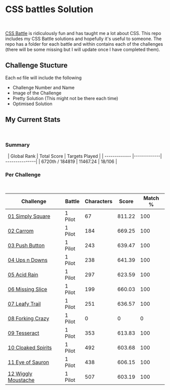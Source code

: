 # CSS battles Solution
&nbsp;

[CSS Battle](https://cssbattle.dev/) is ridiculously fun and has taught me a lot about CSS. This repo includes my CSS Battle solutions and hopefully it's useful to someone. 
The repo has a folder for each battle and within contains each of the challenges (there will be some missing but I will update once I have completed them). 
&nbsp;

## Challenge Stucture

Each `md` file will include the following

- Challenge Number and Name
- Image of the Challenge
- Pretty Solution (This might not be there each time)
- Optimised Solution
&nbsp;
&nbsp;

## My Current Stats
&nbsp;
### Summary
&nbsp;
| Global Rank     | Total Score | Targets Played |
| -------------   |-------------| ---------------|
| 6720th / 184819 | 11467.24    |  18/106        |
&nbsp;

### Per Challenge
&nbsp;

| Challenge                                                                                                   | Battle  | Characters | Score | Match % | 
| ---------                                                                                                   | ------  | ---------- | ----- | ------- | 
| [01 Simply Square](https://github.com/craigashields/css-battle/blob/main/Battle1-Pilot/01_Simply-Square.md) | 1 Pilot | 67         | 811.22 | 100    | 
| [02 Carrom](https://github.com/craigashields/css-battle/blob/main/Battle1-Pilot/02_Carrom.md)               | 1 Pilot | 184        | 669.25 | 100    | 
| [03 Push Button](https://github.com/craigashields/css-battle/blob/main/Battle1-Pilot/03_Push-Button.md)     | 1 Pilot | 243        | 639.47 | 100    | 
| [04 Ups n Downs](https://github.com/craigashields/css-battle/blob/main/Battle1-Pilot/04_Ups-n-Downs.md)     | 1 Pilot | 238        | 641.39 | 100    |  
| [05 Acid Rain](https://github.com/craigashields/css-battle/blob/main/Battle1-Pilot/05_Acid-Rain.md)         | 1 Pilot | 297        | 623.59 | 100    | 
| [06 Missing Slice](https://github.com/craigashields/css-battle/blob/main/Battle1-Pilot/06_Missing-Slice.md) | 1 Pilot | 199        | 660.03 | 100    | 
| [07 Leafy Trail](https://github.com/craigashields/css-battle/blob/main/Battle1-Pilot/07_Leafy-Trail.md)     | 1 Pilot | 251        | 636.57 | 100    | 
| [08 Forking Crazy](https://github.com/craigashields/css-battle/blob/main/Battle1-Pilot/08_Forking-Crazy-INCOMPLETE.md) | 1 Pilot | 0          | 0      | 0      | 
| [09 Tesseract](https://github.com/craigashields/css-battle/blob/main/Battle1-Pilot/09_Tesseract.md)         | 1 Pilot | 353        | 613.83 | 100    | 
| [10 Cloaked Spirits](https://github.com/craigashields/css-battle/blob/main/Battle1-Pilot/10_Cloaked-Spirits.md)         | 1 Pilot | 492        | 603.68 | 100    | 
| [11 Eye of Sauron](https://github.com/craigashields/css-battle/blob/main/Battle1-Pilot/11_Eye-of-Sauron.md)         | 1 Pilot | 438        | 606.15 | 100    | 
| [12 Wiggly Moustache](https://github.com/craigashields/css-battle/blob/main/Battle1-Pilot/12_Wiggly-Moustache.md)         | 1 Pilot | 507        | 603.19 | 100  |   

&nbsp;

